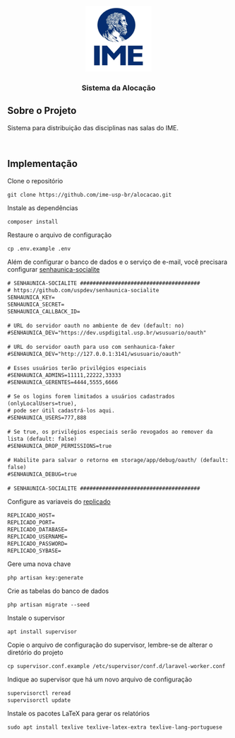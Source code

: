 
<br />
<div align="center">
  <a href="https://monitoria.ime.usp.br">
    <img src="logo_ime_vert.jpg" alt="Logo" width="150" height="150">
  </a>

  <h3 align="center">Sistema da Alocação</h3>

</div>


## Sobre o Projeto

Sistema para distribuição das disciplinas nas salas do IME. 

<br />

## Implementação

Clone o repositório

    git clone https://github.com/ime-usp-br/alocacao.git
    
Instale as dependências

    composer install
    
Restaure o arquivo de configuração

    cp .env.example .env
    
Além de configurar o banco de dados e o serviço de e-mail, você precisara configurar <a href="https://github.com/uspdev/senhaunica-socialite">senhaunica-socialite</a>

    # SENHAUNICA-SOCIALITE ######################################
    # https://github.com/uspdev/senhaunica-socialite
    SENHAUNICA_KEY=
    SENHAUNICA_SECRET=
    SENHAUNICA_CALLBACK_ID=

    # URL do servidor oauth no ambiente de dev (default: no)
    #SENHAUNICA_DEV="https://dev.uspdigital.usp.br/wsusuario/oauth"

    # URL do servidor oauth para uso com senhaunica-faker
    #SENHAUNICA_DEV="http://127.0.0.1:3141/wsusuario/oauth"

    # Esses usuários terão privilégios especiais
    #SENHAUNICA_ADMINS=11111,22222,33333
    #SENHAUNICA_GERENTES=4444,5555,6666

    # Se os logins forem limitados a usuários cadastrados (onlyLocalUsers=true),
    # pode ser útil cadastrá-los aqui.
    #SENHAUNICA_USERS=777,888

    # Se true, os privilégios especiais serão revogados ao remover da lista (default: false)
    #SENHAUNICA_DROP_PERMISSIONS=true

    # Habilite para salvar o retorno em storage/app/debug/oauth/ (default: false)
    #SENHAUNICA_DEBUG=true

    # SENHAUNICA-SOCIALITE ######################################
    
Configure as variaveis do <a href="https://github.com/uspdev/replicado">replicado</a>

    REPLICADO_HOST=
    REPLICADO_PORT=
    REPLICADO_DATABASE=
    REPLICADO_USERNAME=
    REPLICADO_PASSWORD=
    REPLICADO_SYBASE=
    
Gere uma nova chave

    php artisan key:generate
    
Crie as tabelas do banco de dados

    php artisan migrate --seed
    
Instale o supervisor

    apt install supervisor
    
Copie o arquivo de configuração do supervisor, lembre-se de alterar o diretório do projeto

    cp supervisor.conf.example /etc/supervisor/conf.d/laravel-worker.conf
    

Indique ao supervisor que há um novo arquivo de configuração

    supervisorctl reread
    supervisorctl update
    

Instale os pacotes LaTeX para gerar os relatórios

    sudo apt install texlive texlive-latex-extra texlive-lang-portuguese
